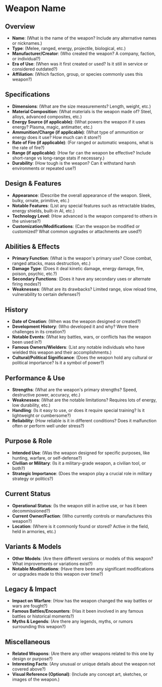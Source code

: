 # Weapon Name

## Overview
- **Name**: (What is the name of the weapon? Include any alternative names or nicknames.)
- **Type**: (Melee, ranged, energy, projectile, biological, etc.)
- **Manufacturer/Creator**: (Who created the weapon? A company, faction, or individual?)
- **Era of Use**: (When was it first created or used? Is it still in service or considered outdated?)
- **Affiliation**: (Which faction, group, or species commonly uses this weapon?)

## Specifications
- **Dimensions**: (What are the size measurements? Length, weight, etc.)
- **Material Composition**: (What materials is the weapon made of? Steel, alloys, advanced composites, etc.)
- **Energy Source (if applicable)**: (What powers the weapon if it uses energy? Plasma, magic, antimatter, etc.)
- **Ammunition/Charge (if applicable)**: (What type of ammunition or energy does it use? How much can it store?)
- **Rate of Fire (if applicable)**: (For ranged or automatic weapons, what is the rate of fire?)
- **Range (if applicable)**: (How far can the weapon be effective? Include short-range vs long-range stats if necessary.)
- **Durability**: (How tough is the weapon? Can it withstand harsh environments or repeated use?)
  
## Design & Features
- **Appearance**: (Describe the overall appearance of the weapon. Sleek, bulky, ornate, primitive, etc.)
- **Notable Features**: (List any special features such as retractable blades, energy shields, built-in AI, etc.)
- **Technology Level**: (How advanced is the weapon compared to others in the universe?)
- **Customization/Modifications**: (Can the weapon be modified or customized? What common upgrades or attachments are used?)

## Abilities & Effects
- **Primary Function**: (What is the weapon's primary use? Close combat, ranged attacks, mass destruction, etc.)
- **Damage Type**: (Does it deal kinetic damage, energy damage, fire, poison, psychic, etc.?)
- **Secondary Functions**: (Does it have any secondary uses or alternate firing modes?)
- **Weaknesses**: (What are its drawbacks? Limited range, slow reload time, vulnerability to certain defenses?)

## History
- **Date of Creation**: (When was the weapon designed or created?)
- **Development History**: (Who developed it and why? Were there challenges in its creation?)
- **Notable Events**: (What key battles, wars, or conflicts has the weapon been used in?)
- **Famous Owners/Wielders**: (List any notable individuals who have wielded this weapon and their accomplishments.)
- **Cultural/Political Significance**: (Does the weapon hold any cultural or political importance? Is it a symbol of power?)

## Performance & Use
- **Strengths**: (What are the weapon's primary strengths? Speed, destructive power, accuracy, etc.)
- **Weaknesses**: (What are the notable limitations? Requires lots of energy, low durability, etc.)
- **Handling**: (Is it easy to use, or does it require special training? Is it lightweight or cumbersome?)
- **Reliability**: (How reliable is it in different conditions? Does it malfunction often or perform well under stress?)
  
## Purpose & Role
- **Intended Use**: (Was the weapon designed for specific purposes, like hunting, warfare, or self-defense?)
- **Civilian or Military**: (Is it a military-grade weapon, a civilian tool, or both?)
- **Strategic Importance**: (Does the weapon play a crucial role in military strategy or politics?)

## Current Status
- **Operational Status**: (Is the weapon still in active use, or has it been decommissioned?)
- **Current Owner/Faction**: (Who currently controls or manufactures this weapon?)
- **Location**: (Where is it commonly found or stored? Active in the field, held in armories, etc.)

## Variants & Models
- **Other Models**: (Are there different versions or models of this weapon? What improvements or variations exist?)
- **Notable Modifications**: (Have there been any significant modifications or upgrades made to this weapon over time?)
  
## Legacy & Impact
- **Impact on Warfare**: (How has the weapon changed the way battles or wars are fought?)
- **Famous Battles/Encounters**: (Has it been involved in any famous battles or historical moments?)
- **Myths & Legends**: (Are there any legends, myths, or rumors surrounding this weapon?)

## Miscellaneous
- **Related Weapons**: (Are there any other weapons related to this one by design or purpose?)
- **Interesting Facts**: (Any unusual or unique details about the weapon not covered above?)
- **Visual Reference (Optional)**: (Include any concept art, sketches, or images of the weapon.)

